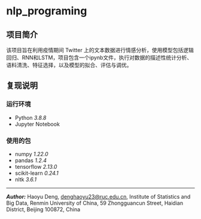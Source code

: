 # nlp_programing
## 项目简介
该项目旨在利用疫情期间 Twitter 上的文本数据进行情感分析，使用模型包括逻辑回归、RNN和LSTM，项目包含一个ipynb文件，执行对数据的描述性统计分析、语料清洗、特征选择，以及模型的拟合、评估与调优。
## 复现说明
### 运行环境
- Python *3.8.8*
- Jupyter Notebook
### 使用的包
- numpy *1.22.0*
- pandas *1.2.4*
- tensorflow *2.13.0*
- scikit-learn *0.24.1*
- nltk *3.6.1*
---
***Author:*** Haoyu Deng, [denghaoyu23@ruc.edu.cn](denghaoyu23@ruc.edu.cn), Institute of Statistics and Big Data, Renmin University of China, 59 Zhongguancun Street, Haidian District, Beijing 100872, China

